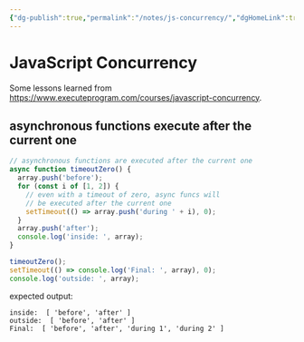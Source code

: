 ```yaml
---
{"dg-publish":true,"permalink":"/notes/js-concurrency/","dgHomeLink":true,"dgPassFrontmatter":false,"dgShowBacklinks":true,"dgShowLocalGraph":true}
---
```


# JavaScript Concurrency

Some lessons learned from <https://www.executeprogram.com/courses/javascript-concurrency>.

## asynchronous functions execute after the current one

```js
// asynchronous functions are executed after the current one
async function timeoutZero() {
  array.push('before');
  for (const i of [1, 2]) {
    // even with a timeout of zero, async funcs will
    // be executed after the current one
    setTimeout(() => array.push('during ' + i), 0);
  }
  array.push('after');
  console.log('inside: ', array);
}

timeoutZero();
setTimeout(() => console.log('Final: ', array), 0);
console.log('outside: ', array);
```

expected output:
```
inside:  [ 'before', 'after' ]
outside:  [ 'before', 'after' ]
Final:  [ 'before', 'after', 'during 1', 'during 2' ]
```



